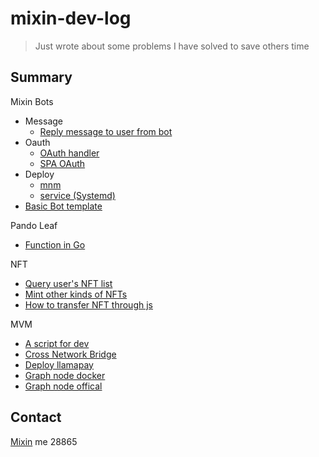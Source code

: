 
# mixin-dev-log
> Just wrote about some problems I have solved to save others time

## Summary

Mixin Bots

- Message
  - [Reply message to user from bot](MixinBot/message/CustomerService.md)
- Oauth
  - [OAuth handler](MixinBot/oauth/auth.go)
  - [SPA OAuth](MixinBot/oauth/spa-oauth.md)
- Deploy
  - [mnm](MixinBot/deploy/mnm.md)
  - [service (Systemd)](MixinBot/deploy/service.md)
- [Basic Bot template](MixinBot/basicBotTemplate.md)

Pando Leaf
- [Function in Go](PandoLeaf/calcRatio.go)

NFT
- [Query user's NFT list](NFT/Query-user-NFT-using-Mixin-API.md)
- [Mint other kinds of NFTs](NFT/how-to-mint-other-kind-of-NFTs.md)
- [How to transfer NFT through js](NFT/how-to-transfer-nft-through-js.md)

MVM

- [A script for dev](MVM/mvm.py)
- [Cross Network Bridge](MVM/cross-chain-bridge.md)
- [Deploy llamapay](MVM/deploy-llamapay/README.md)
- [Graph node docker](MVM/graph-node-docker.md)
- [Graph node offical](MVM/graph-node-offical.md) 

## Contact

[Mixin](https://mixin.one/mm) me 28865
